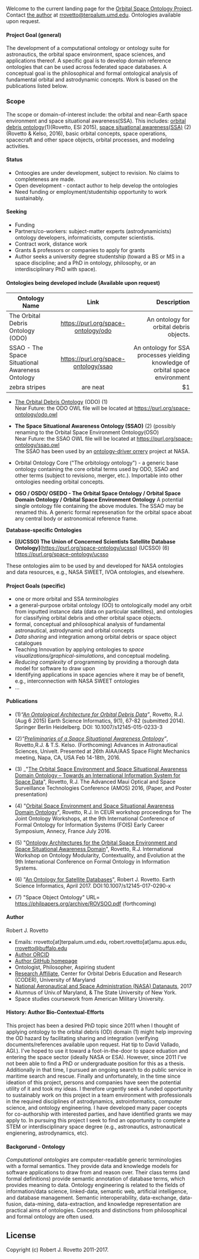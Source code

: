 Welcome to the current landing page for the [Orbital Space Ontology Project](https://github.com/rrovetto/Orbital-Space-Ontology-Project). Contact [the author](http://orcid.org/0000-0003-3835-7817) at rrovetto@terpalum.umd.edu. Ontologies available upon request.

#### Project Goal (general)
The development of a computational ontology or ontology suite for astronautics, the orbital space environment, space sciences, and applications thereof. A specific goal is to develop domain reference ontologies that can be used across federated space databases. A conceptual goal is the philosophical and formal ontological analysis of fundamental orbital and astrodynamic concepts. Work is based on the publications listed below.
### Scope 
The scope or domain-of-interest include: the orbital and near-Earth space environment and space situational awareness(SSA). This includes: [orbital debris ontology](http://link.springer.com/article/10.1007/s12145-015-0233-3)(1)(Rovetto, ESI 2015), [space situational awareness(SSA)](https://arxiv.org/abs/1606.01924) (2)(Rovetto & Kelso, 2016), basic orbital concepts, space operations, spacecraft and other space objects, orbital processes, and modeling activities. 

#### Status
* Ontoogies are under development, subject to revision. No claims to completeness are made. 
* Open development - contact author to help develop the ontologies 
* Need funding or employment/studentship opportunity to work sustainably.
#### Seeking
* Funding
* Partners/co-workers: subject-matter experts (astrodynamicists) ontology developers, informaticists, computer scientistis. 
* Contract work, distance work
* Grants & professors or companies to apply for grants
* Author seeks a university degree studentship (toward a BS or MS in a space discipline; and a PhD in ontology, philosophy, or an interdisciplinary PhD with space).

#### Ontologies being developed include (Available upon request)





| Ontology Name        | Link           | Description  |
| ------------- |:-------------:| -----:|
| The Orbital Debris Ontology (ODO)     | https://purl.org/space-ontology/odo | An ontology for orbital debris objects. |
| SSAO - The Space Situational Awareness Ontology   | https://purl.org/space-ontology/ssao      |   An ontology for SSA processes yielding knowledge of orbital space environment |
| zebra stripes | are neat      |    $1 |




* [The Orbital Debris Ontology](https://purl.org/space-ontology/odo) (ODO) (1)  
  Near Future: the ODO OWL file will be located at https://purl.org/space-ontology/odo.owl
    
* **The Space Situational Awareness Ontology (SSAO)** (2) (possibly renaming to the Orbital Space Environment Ontology(OSO)  
  Near Future: the SSAO OWL file will be located at https://purl.org/space-ontology/ssao.owl  
  The SSAO has been used by an [ontology-driver orrery](https://github.com/daoneil/spacemission/tree/master/OntologyDrivenOrrery) project at NASA.
 
* Orbital Ontology Core ("The orbitology ontology") - a generic base ontology containing the core orbital terms used by ODO, SSAO and other terms (subject to revisiono, merger, etc.). Importable into other ontologies needing orbital concepts.

* **OSO / OSDO/ OSEDO - The Orbital Space Ontology / Orbital Space Domain Ontology / Orbital Space Environment Ontology**
 A potential single ontology file containing the above modules. The SSAO may be renamed this. A generic formal represenation for the orbital space aboat any central body or astronomical reference frame.  

**Database-specific Ontologies**
* **[(UCSSO) The Union of Concerned Scientists Satellite Database Ontology]**(https://purl.org/space-ontology/ucsso) (UCSSO) (6)
  https://purl.org/space-ontology/ucsso
  
These ontologies aiim to be used by and developed for NASA ontologies and data resources, e.g., NASA SWEET, IVOA ontologies, and elsewhere.

#### Project Goals (specific)
* one or more orbital and SSA _terminologies_ 
* a general-purpose orbital ontology (OO) to ontologically model any orbit from inputted instance data (data on particular satellites), and ontologies for classifying orbital debris and other orbital space objects. 
* formal, conceptual and philosophical analysis of fundamental astronautical, astrodynamic and orbital concepts
* _Data sharing_ and integration among orbital debris or space object catalogues
* Teaching Innovation by applying ontologies to _space visualizations/graphical-simulations_, and conceptual modeling.
* _Reducing complexity_ of programming by providing a thorough data model for software to draw upon
* Identifying applications in space agencies where it may be of benefit, e.g., interconnection with NASA SWEET ontologies
* ...

#### Publications
* (1)_“[An Ontological Architecture for Orbital Debris Data](http://link.springer.com/article/10.1007/s12145-015-0233-3)”_, Rovetto, R.J. (Aug 6 2015) Earth Science Informatics, 9(1), 67-82 (submitted 2014). Springer Berlin Heidelberg. DOI: 10.1007/s12145-015-0233-3

* (2)_“[Preliminaries of a Space Situational Awareness Ontology](https://arxiv.org/ftp/arxiv/papers/1606/1606.01924.pdf)”_, Rovetto,R.J. & T.S. Kelso. (Forthcoming) Advances in Astronautical Sciences, Univelt. Presented at 26th AIAA/AAS Space Flight Mechanics meeting, Napa, CA, USA Feb 14-18th, 2016.

* (3) _"[The Orbital Space Environment and Space Situational Awareness Domain Ontology – Towards an International Information System for Space Data](http://www.amostech.com/TechnicalPapers/2016/Poster/Rovetto.pdf)", Rovetto, R.J. The Advanced Maui Optical and Space Surveillance Technologies Conference (AMOS) 2016, (Paper, and Poster presentation)

* (4) "[Orbital Space Environment and Space Situational Awareness Domain Ontology](http://ceur-ws.org/Vol-1660/ecs-paper1.pdf)", Rovetto, R.J. In CEUR workshop proceedings for The Joint Ontology Workshops, at the 9th International Conference of Formal Ontology for Information Systems (FOIS) Early Career Symposium, Annecy, France July 2016.

* (5) "[Ontology Architectures for the Orbital Space Environment and Space Situational Awareness Domain](http://ceur-ws.org/Vol-1660/womocoe-paper3.pdf)", Rovetto, R.J. International Workshop on Ontology Modularity, Contextuality, and Evolution at the 9th International Conference on Formal Ontology in Information Systems.

* (6) "[An Ontology for Satellite Databases](https://link.springer.com/article/10.1007/s12145-017-0290-x)", Robert J. Rovetto. Earth Science Informatics, April 2017. DOI:10.1007/s12145-017-0290-x
* (7) "Space Object Ontology" URL= https://philpapers.org/archive/ROVSOO.pdf (forthcoming) 

#### Author
Robert J. Rovetto
* Emails: rrovetto[at]terpalum.umd.edu, robert.rovetto[at]amu.apus.edu, rrovetto@buffalo.edu
* [Author ORCID](http://orcid.org/0000-0003-3835-7817)
* [Author GitHub homepage](http://github.com/rrovetto)
* Ontologist, Philosopher, Aspiring student
* [Research Affiliate](http://www.coder.umd.edu/node/287), Center for Orbital Debris Education and Research (CODER), University of Maryland
* [National Aeronautical and Space Administration (NASA) Datanauts](https://open.nasa.gov/explore/datanauts/2017/spring/), 2017
* Alumnus of Univ.of Maryland, & The State University of New York. 
* Space studies coursework from American Military University.

#### History: Author Bio-Contextual-Efforts
This project has been a desired PhD topic since 2011 when I thought of applying ontology to the orbital debris (OD) domain (1) might help improving the OD hazard by facilitating sharing and integration (verifying documents/references available upon request. Hat tip to David Vallado, AGI.). I've hoped to use it toward a foot-in-the-door to space eduation and entering the space sector (ideally NASA or ESA). However, since 2011 I've not been able to find a PhD or undergraduate position for this as a thesis. Additionally in that time, I pursued an ongoing search to do public service in maritime search and rescue. Finally and unfortunately, in the time since ideation of this project, persons and companies have seen the potential utility of it and took my ideas. I therefore urgently seek a funded opportunity to sustainably work on this project in a team environment with professionals in the required disciplines of astrodynamics, astroinformatics, computer science, and ontology engineering. I have developed many paper cocepts for co-authorship with interested parties, and have identified grants we may apply to. In pursuing this project I seek to find an opportunity to complete a STEM or interdisciplinary space degree (e.g., astronautics, astronautical engienering, astrodynamics, etc). 

#### Backgorund - Ontology
_Computational ontologies_ are computer-readable generic terminologies with a formal semantics. They provide data and knowledge models for software applications to draw from and reason over. Their class terms (and formal definitions) provide semantic annotation of database terms, which provides meaning to data. Ontology engineering is related to the fields of information/data science, linked-data, semantic web, artificial intelligence, and database management. Semantic interoperability, data-exchange, data-fusion, data-mining, data-extraction, and knowledge representation are practical aims of ontologies. Concepts and distinctions from philosophical and formal ontology are often used.

## License
Copyright (c) Robert J. Rovetto 2011-2017.
